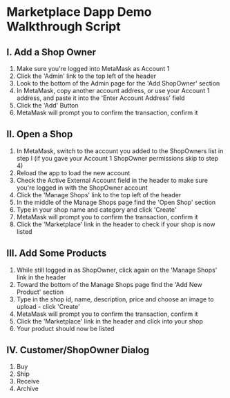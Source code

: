 # Marketplace Dapp Demo Walkthrough Script

## I. Add a Shop Owner

1. Make sure you're logged into MetaMask as Account 1
2. Click the 'Admin' link to the top left of the header
3. Look to the bottom of the Admin page for the 'Add ShopOwner' section
4. In MetaMask, copy another account address, or use your Account 1 address, and paste it into the 'Enter Account Address' field
5. Click the 'Add' Button
6. MetaMask will prompt you to confirm the transaction, confirm it

## II. Open a Shop

1. In MetaMask, switch to the account you added to the ShopOwners list in step I (if you gave your Account 1 ShopOwner permissions skip to step 4)
2. Reload the app to load the new account
3. Check the Active External Account field in the header to make sure you're logged in with the ShopOwner account
4. Click the 'Manage Shops' link to the top left of the header
5. In the middle of the Manage Shops page find the 'Open Shop' section
6. Type in your shop name and category and click 'Create'
7. MetaMask will prompt you to confirm the transaction, confirm it
8. Click the 'Marketplace' link in the header to check if your shop is now listed

## III. Add Some Products

1. While still logged in as ShopOwner, click again on the 'Manage Shops' link in the header
2. Toward the bottom of the Manage Shops page find the 'Add New Product' section
3. Type in the shop id, name, description, price and choose an image to upload - click 'Create'
4. MetaMask will prompt you to confirm the transaction, confirm it
5. Click the 'Marketplace' link in the header and click into your shop
6. Your product should now be listed
                  
## IV. Customer/ShopOwner Dialog

1. Buy
2. Ship
3. Receive
4. Archive
